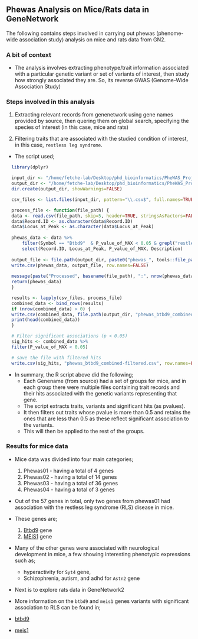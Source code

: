 ## Phewas Analysis on Mice/Rats data in GeneNetwork 
The following contains steps involved in carrying out phewas (phenome-wide association study) analysis on mice and rats data from GN2. 

### A bit of context 
- The analysis involves extracting phenotype/trait information associated with a particular genetic variant or set of variants of interest, then study how strongly associated they are. So, its reverse GWAS (Genome-Wide Association Study)

### Steps involved in this analysis 
01. Extracting relevant records from genenetwork using gene names provided by source, then quering them on global search, specifying the species of interest (in this case, mice and rats)

02. Filtering traits that are associated with the studied condition of interest, in this case, `restless leg syndrome`. 

  - The script used; 

  ```R 
    library(dplyr)

    input_dir <- "/home/fetche-lab/Desktop/phd_bioinformatics/PheWAS_Project/Data/Raw/phewas01/BTBD9_MICE"
    output_dir <- "/home/fetche-lab/Desktop/phd_bioinformatics/PheWAS_Project/Data/Processed"
    dir.create(output_dir, showWarnings=FALSE)

    csv_files <- list.files(input_dir, pattern="\\.csv$", full.names=TRUE)

    process_file <- function(file_path) {
    data <- read.csv(file_path, skip=5, header=TRUE, stringsAsFactors=FALSE)
    data$Record.ID <- as.character(data$Record.ID)
    data$Locus_at_Peak <- as.character(data$Locus_at_Peak)
    
    phewas_data <- data %>%
        filter(Symbol == "Btbd9"  & P_value_of_MAX < 0.05 & grepl("restless leg syndrome", Description, ignore.case=TRUE)) %>%
        select(Record.ID, Locus_at_Peak, P_value_of_MAX, Description)
    
    output_file <- file.path(output_dir, paste0("phewas_", tools::file_path_sans_ext(basename(file_path)), ".csv"))
    write.csv(phewas_data, output_file, row.names=FALSE)
    
    message(paste("Processed", basename(file_path), ":", nrow(phewas_data), "rows"))
    return(phewas_data)
    }

    results <- lapply(csv_files, process_file)
    combined_data <- bind_rows(results)
    if (nrow(combined_data) > 0) {
    write.csv(combined_data, file.path(output_dir, "phewas_btbd9_combined.csv"), row.names=FALSE)
    print(head(combined_data))
    }

    # Filter significant associations (p < 0.05)
    sig_hits <- combined_data %>%
    filter(P_value_of_MAX < 0.05)

    # save the file with filtered hits
    write.csv(sig_hits, "phewas_btbd9_combined-filtered.csv", row.names=FALSE)


  ```
  - In summary, the R script above did the following; 
    - Each Genename (from source) had a set of groups for mice, and in each group there were multiple files containing trait records and their hits associated with the genetic variants representing that gene. 
    - The script extracts traits, variants and significant hits (as pvalues).
    - It then filters out traits whose pvalue is more than 0.5 and retains the ones that are less than 0.5 as these reflect significant association to the variants. 
    - This will then be applied to the rest of the groups. 

### Results for mice data 
- Mice data was divided into four main categories;
  01. Phewas01 - having a total of 4 genes 
  02. Phewas02 - having a total of 14 genes 
  03. Phewas03 - having a total of 36 genes 
  04. Phewas04 - having a total of 3 genes 

- Out of the 57 genes in total, only two genes from phewas01 had association with the restless leg syndrome (RLS) disease in mice. 
- These genes are; 
  01. [Btbd9](https://en.wikipedia.org/wiki/BTBD9) gene 
  02. [MEIS1](https://www.frontiersin.org/journals/neurology/articles/10.3389/fneur.2019.00935/full) gene 

- Many of the other genes were associated with neurological development in mice, a few showing interesting phenotypic expressions such as; 
   - hyperactivity for `Syt4` gene,
   - Schizophrenia, autism, and adhd for `Astn2` gene

- Next is to explore rats data in GeneNetwork2  
- More information on the `btbd9` and `meis1` genes variants with significant association to RLS can be found in;
- [btbd9](https://github.com/fetche-lab/GeneNetwork_24L/blob/main/PheWAS_Project/Data/Processed/phewas01/BTBD9_MICE/filtered/phewas_btbd9_combined.csv)
- [meis1](https://github.com/fetche-lab/GeneNetwork_24L/blob/main/PheWAS_Project/Data/Processed/phewas01/MEIS1_MICE/filtered/phewas_meis1_combined.csv)

